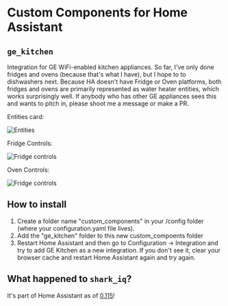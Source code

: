 # Custom Components for Home Assistant

## `ge_kitchen`
Integration for GE WiFi-enabled kitchen appliances.  So far, I've only done fridges and ovens (because that's what I
have), but I hope to to dishwashers next.  Because HA doesn't have Fridge or Oven platforms, both fridges and ovens are
primarily represented as water heater entities, which works surprisingly well.  If anybody who has other GE appliances
sees this and wants to pitch in, please shoot me a message or make a PR.  

Entities card:

![Entities](https://raw.githubusercontent.com/ajmarks/ha_components/master/img/appliance_entities.png)

Fridge Controls:

![Fridge controls](https://raw.githubusercontent.com/ajmarks/ha_components/master/img/fridge_control.png)

Oven Controls:

![Fridge controls](https://raw.githubusercontent.com/ajmarks/ha_components/master/img/oven_controls.png)

## How to install
1. Create a folder name "custom_components" in your /config folder (where your configuration.yaml file lives). 
2. Add the "ge_kitchen" folder to this new custom_compoents folder
3. Restart Home Assistant and then go to Configuration -> Integration and try to add GE Kitchen as a new integration. If you don't see it, clear your browser cache and restart Home Assistant again and try again. 
## What happened to `shark_iq`?

It's part of Home Assistant as of [0.115](https://www.home-assistant.io/blog/2020/09/17/release-115/)!